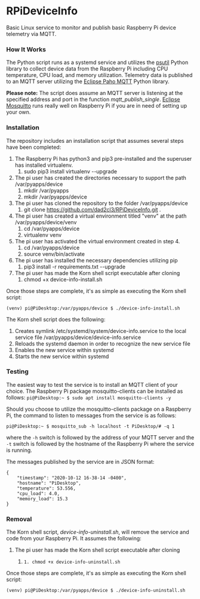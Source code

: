 # RPiDeviceInfo
Basic Linux service to monitor and publish basic Raspberry Pi device telemetry via MQTT.

### How It Works
The Python script runs as a systemd service and utilizes the [psutil](https://psutil.readthedocs.io/en/latest/) Python library to collect device data from the Raspberry Pi including CPU temperature, CPU load, and memory utilization. Telemetry data is published to an MQTT server utilizing the [Eclipse Paho MQTT](http://www.eclipse.org/paho/) Python library.

**Please note:** The script does assume an MQTT server is listening at the specified address and port in the function *mqtt_publish_single*. [Eclipse Mosquitto](https://mosquitto.org/) runs really well on Raspberry Pi if you are in need of setting up your own.

### Installation
The repository includes an installation script that assumes several steps have been completed:

1. The Raspberry Pi has python3 and pip3 pre-installed and the superuser has installed virtualenv.
    1. sudo pip3 install virtualenv --upgrade
2. The pi user has created the directories necessary to support the path /var/pyapps/device
    1. mkdir /var/pyapps
    2. mkdir /var/pyapps/device 
3. The pi user has cloned the repository to the folder /var/pyapps/device
    1. git clone https://github.com/dad2cl3/RPiDeviceInfo.git .
4. The pi user has created a virtual environment titled "venv" at the path /var/pyapps/device/venv
    1. cd /var/pyapps/device
    2. virtualenv venv
5. The pi user has activated the virtual environment created in step 4.
    1. cd /var/pyapps/device
    2. source venv/bin/activate
6. The pi user has installed the necessary dependencies utilizing pip
    1. pip3 install -r requirements.txt --upgrade
7. The pi user has made the Korn shell script executable after cloning
    1. chmod +x device-info-install.sh

Once those steps are complete, it's as simple as executing the Korn shell script:

`(venv) pi@PiDesktop:/var/pyapps/device $ ./device-info-install.sh`

The Korn shell script does the following:
1. Creates symlink /etc/systemd/system/device-info.service to the local service file /var/pyapps/device/device-info.service
2. Reloads the systemd daemon in order to recognize the new service file
3. Enables the new service within systemd
4. Starts the new service within systemd

### Testing
The easiest way to test the service is to install an MQTT client of your choice. The Raspberry Pi package mosquitto-clients can be installed as follows:
`pi@PiDesktop:~ $ sudo apt install mosquitto-clients -y`

Should you choose to utilize the mosquitto-clients package on a Raspberry Pi, the command to listen to messages from the service is as follows:

`pi@PiDesktop:~ $ mosquitto_sub -h localhost -t PiDesktop/# -q 1`

where the `-h` switch is followed by the address of your MQTT server and the `-t` switch is followed by the hostname of the Raspberry Pi where the service is running.

The messages published by the service are in JSON format:
```
{
    "timestamp": "2020-10-12 16-38-14 -0400",
    "hostname": "PiDesktop",
    "temperature": 53.556,
    "cpu_load": 4.0,
    "memory_load": 15.3
}
```

### Removal
The Korn shell script, *device-info-uninstall.sh*, will remove the service and code from your Raspberry Pi. It assumes the following:
1. The pi user has made the Korn shell script executable after cloning
    1.     1. chmod +x device-info-uninstall.sh

Once those steps are complete, it's as simple as executing the Korn shell script:

`(venv) pi@PiDesktop:/var/pyapps/device $ ./device-info-uninstall.sh`